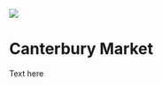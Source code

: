 <a href="https://juncture-digital.org"><img src="https://gitcdn.link/repo/jstor-labs/juncture/main/images/ve-button.png"></a>

<param ve-config header="header" main="now-and-then">

<param ve-compare url="" label="Canterbury Market (Date 2021)" attribution="Nat Lowden and Sara Gelencer">
<param ve-compare url="https://forum.jstor.org/#/projects/75476/edit/30227519?query=market&filter=[]&sort=id&dir=DESC&start=0&limit=100" label="Canterbury Market (Date Unkown)">

# Canterbury Market

Text here

